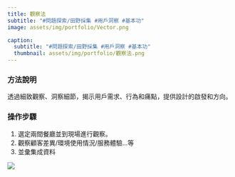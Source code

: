 ```yaml
---
title: 觀察法
subtitle: "#問題探索/田野採集 #用戶洞察 #基本功"
image: assets/img/portfolio/Vector.png

caption:
  subtitle: "#問題探索/田野採集 #用戶洞察 #基本功"
  thumbnail: assets/img/portfolio/觀察法.png
---
```

### 方法說明
透過細致觀察、洞察細節，揭示用戶需求、行為和痛點，提供設計的啟發和方向。

### 操作步驟
1. 選定兩間餐廳並到現場進行觀察。
2. 觀察顧客差異/環境使用情況/服務體驗...等
3. 並彙集成資料

<img src="https://github.com/justinlin099/Design-Method-Website/assets/61717681/d5b9616c-bf33-4b10-84c4-b556743d73d3"  style="max-width:80%; height:auto;">



